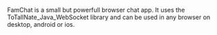 FamChat is a small but powerfull browser chat app. 
It uses the ToTallNate_Java_WebSocket library and can be used in any browser on desktop, android or ios.
